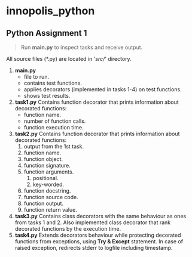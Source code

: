 # innopolis_python

## Python Assignment 1

> Run **main.py** to inspect tasks and receive output.

All source files (*.py) are located in '_src/_' directory.

1. **main.py**
    * file to run.
    * contains test functions.
    * applies decorators (implemented in tasks 1-4) on test functions.
    * shows test results.
2. **task1.py** 
    Contains function decorator that prints information about decorated functions:
    * function name.
    * number of function calls.
    * function execution time.
3. **task2.py**
    Contains function decorator that prints information about decorated functions:
    1. output from the 1st task.
    2. function name.
    3. function object.
    4. function signature.
    5. function arguments.
        1. positional.
        2. key-worded.
    6. function docstring.
    7. function source code.
    8. function output.
    9. function return value.
4. **task3.py**
    Contains class decorators with the same behaviour as ones from tasks 1 and 2.
    Also implemented class decorator that rank decorated functions by the execution time.
5. **task4.py**
    Extends decorators behaviour while protecting decorated functions from exceptions, using **Try & Except** statement.
    In case of raised exception, redirects stderr to logfile including timestamp.
